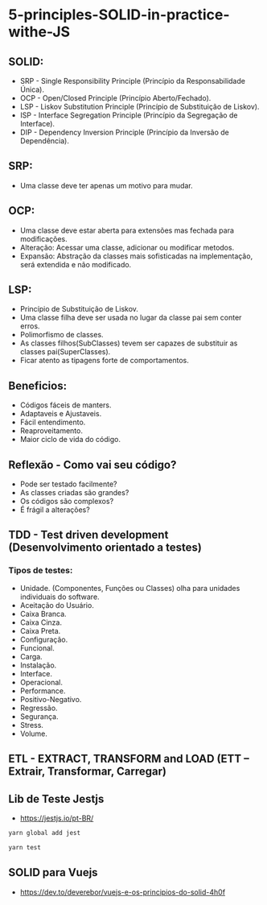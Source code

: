 # 5-principles-SOLID-in-practice-withe-JS

## SOLID:
- SRP - Single Responsibility Principle (Princípio da Responsabilidade Única).
- OCP - Open/Closed Principle (Princípio Aberto/Fechado).
- LSP - Liskov Substitution Principle (Princípio de Substituição de Liskov).
- ISP - Interface Segregation Principle (Princípio da Segregação de Interface).
- DIP - Dependency Inversion Principle (Princípio da Inversão de Dependência).

## SRP:
- Uma classe deve ter apenas um motivo para mudar.

## OCP:
- Uma classe deve estar aberta para extensões mas fechada para modificações.
- Alteração: Acessar uma classe, adicionar ou modificar metodos.
- Expansão: Abstração da classes mais sofisticadas na implementação, será extendida e não modificado.

## LSP:
- Princípio de Substituição de Liskov.
- Uma classe filha deve ser usada no lugar da classe pai sem conter erros.
- Polimorfismo de classes.
- As classes filhos(SubClasses) tevem ser capazes de substituir as classes pai(SuperClasses).
- Ficar atento as tipagens forte de comportamentos.

## Beneficios:
- Códigos fáceis de manters.
- Adaptaveis e Ajustaveis.
- Fácil entendimento.
- Reaproveitamento.
- Maior ciclo de vida do código.

## Reflexão - Como vai seu código?
- Pode ser testado facilmente?
- As classes criadas são grandes?
- Os códigos são complexos?
- É frágil a alterações?

## TDD - Test driven development (Desenvolvimento orientado a testes)
### Tipos de testes:
- Unidade. (Componentes, Funções ou Classes) olha para unidades individuais do software.
- Aceitação do Usuário.
- Caixa Branca.
- Caixa Cinza.
- Caixa Preta.
- Configuração.
- Funcional.
- Carga.
- Instalação.
- Interface.
- Operacional.
- Performance.
- Positivo-Negativo.
- Regressão.
- Segurança.
- Stress.
- Volume.

## ETL - EXTRACT, TRANSFORM and LOAD (ETT  – Extrair, Transformar, Carregar)

## Lib de Teste Jestjs
- https://jestjs.io/pt-BR/

``` bash
yarn global add jest
```

``` bash
yarn test
```

## SOLID para Vuejs
- https://dev.to/deverebor/vuejs-e-os-principios-do-solid-4h0f

